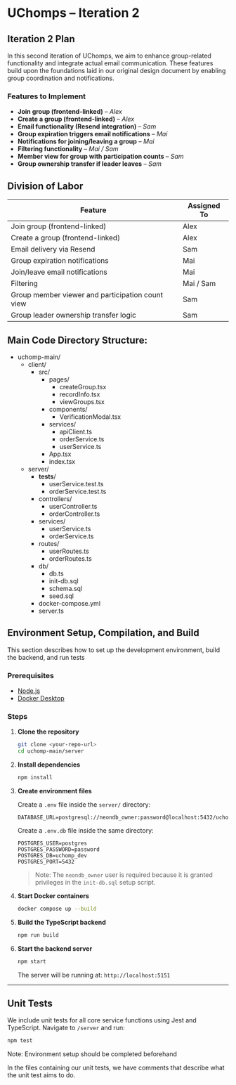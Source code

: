 # UChomps – Iteration 2

## Iteration 2 Plan

In this second iteration of UChomps, we aim to enhance group-related functionality and integrate actual email communication. These features build upon the foundations laid in our original design document by enabling group coordination and notifications.

### Features to Implement
- **Join group (frontend-linked)** – *Alex*
- **Create a group (frontend-linked)** – *Alex*
- **Email functionality (Resend integration)** – *Sam*
- **Group expiration triggers email notifications** – *Mai*
- **Notifications for joining/leaving a group** – *Mai*
- **Filtering functionality** – *Mai / Sam*
- **Member view for group with participation counts** – *Sam*
- **Group ownership transfer if leader leaves** – *Sam*

## Division of Labor

| Feature                                          | Assigned To |
|--------------------------------------------------|-------------|
| Join group (frontend-linked)                     | Alex        |
| Create a group (frontend-linked)                 | Alex        |
| Email delivery via Resend                        | Sam         |
| Group expiration notifications                   | Mai         |
| Join/leave email notifications                   | Mai         |
| Filtering                                        | Mai / Sam   |
| Group member viewer and participation count view | Sam         |
| Group leader ownership transfer logic            | Sam         |

## Main Code Directory Structure:

- uchomp-main/
  - client/
    - src/
      - pages/
        - createGroup.tsx
        - recordInfo.tsx
        - viewGroups.tsx
      - components/
        - VerificationModal.tsx
      - services/
        - apiClient.ts
        - orderService.ts
        - userService.ts
      - App.tsx
      - index.tsx
  - server/
    - __tests__/
      - userService.test.ts
      - orderService.test.ts
    - controllers/
      - userController.ts
      - orderController.ts
    - services/
      - userService.ts
      - orderService.ts
    - routes/
      - userRoutes.ts
      - orderRoutes.ts
    - db/
      - db.ts
      - init-db.sql
      - schema.sql
      - seed.sql
    - docker-compose.yml
    - server.ts

## Environment Setup, Compilation, and Build

This section describes how to set up the development environment, build the backend, and run tests

### Prerequisites

- [Node.js](https://nodejs.org/)
- [Docker Desktop](https://docs.docker.com/desktop/)

### Steps

1. **Clone the repository**
   ```bash
   git clone <your-repo-url>
   cd uchomp-main/server
   ```

2. **Install dependencies**
   ```bash
   npm install
   ```

3. **Create environment files**

   Create a `.env` file inside the `server/` directory:
   ```env
   DATABASE_URL=postgresql://neondb_owner:password@localhost:5432/uchomp_dev
   ```

   Create a `.env.db` file inside the same directory:
   ```env
   POSTGRES_USER=postgres
   POSTGRES_PASSWORD=password
   POSTGRES_DB=uchomp_dev
   POSTGRES_PORT=5432
   ```

   > Note: The `neondb_owner` user is required because it is granted privileges in the `init-db.sql` setup script.

4. **Start Docker containers**
   ```bash
   docker compose up --build
   ```

5. **Build the TypeScript backend**
   ```bash
   npm run build
   ```

6. **Start the backend server**
   ```bash
   npm start
   ```

   The server will be running at: `http://localhost:5151`

---

## Unit Tests

We include unit tests for all core service functions using Jest and TypeScript. Navigate to `/server` and run:

```bash
npm test
```
Note: Environment setup should be completed beforehand

In the files containing our unit tests, we have comments that describe what the unit test aims to do.


